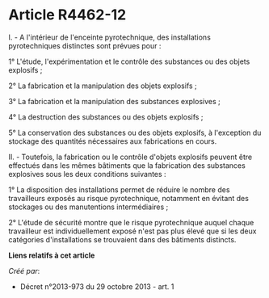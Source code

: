 # Article R4462-12

I. - A l'intérieur de l'enceinte pyrotechnique, des installations pyrotechniques distinctes sont prévues pour : 

1° L'étude, l'expérimentation et le contrôle des substances ou des objets explosifs ; 

2° La fabrication et la manipulation des objets explosifs ; 

3° La fabrication et la manipulation des substances explosives ; 

4° La destruction des substances ou des objets explosifs ; 

5° La conservation des substances ou des objets explosifs, à l'exception du stockage des quantités nécessaires aux
fabrications en cours. 

II. - Toutefois, la fabrication ou le contrôle d'objets explosifs peuvent être effectués dans les mêmes bâtiments que la
fabrication des substances explosives sous les deux conditions suivantes : 

1° La disposition des installations permet de réduire le nombre des travailleurs exposés au risque pyrotechnique, notamment
en évitant des stockages ou des manutentions intermédiaires ; 

2° L'étude de sécurité montre que le risque pyrotechnique auquel chaque travailleur est individuellement exposé n'est pas
plus élevé que si les deux catégories d'installations se trouvaient dans des bâtiments distincts.

**Liens relatifs à cet article**

_Créé par_:

  - Décret n°2013-973 du 29 octobre 2013 - art. 1
